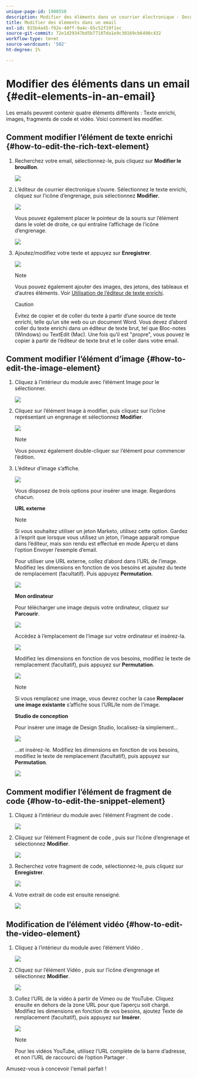 ```yaml
---
unique-page-id: 1900558
description: Modifier des éléments dans un courrier électronique - Documents Marketo - Documentation du produit
title: Modifier des éléments dans un email
exl-id: 915b4a45-f92e-40ff-9a4c-65c52f19f1ec
source-git-commit: 72e1d29347bd5b77107da1e9c30169cb6490c432
workflow-type: tm+mt
source-wordcount: '502'
ht-degree: 1%

---
```


# Modifier des éléments dans un email {#edit-elements-in-an-email}

Les emails peuvent contenir quatre éléments différents : Texte enrichi, images, fragments de code et vidéo. Voici comment les modifier.

## Comment modifier l’élément de texte enrichi {#how-to-edit-the-rich-text-element}

1. Recherchez votre email, sélectionnez-le, puis cliquez sur **Modifier le brouillon**.

   ![](assets/one-edited.png)

1. L’éditeur de courrier électronique s’ouvre. Sélectionnez le texte enrichi, cliquez sur l’icône d’engrenage, puis sélectionnez **Modifier**.

   ![](assets/two.png)

   Vous pouvez également placer le pointeur de la souris sur l’élément dans le volet de droite, ce qui entraîne l’affichage de l’icône d’engrenage.

   ![](assets/three.png)

1. Ajoutez/modifiez votre texte et appuyez sur **Enregistrer**.

   ![](assets/four.png)

   >[!NOTE]
   >
   >Vous pouvez également ajouter des images, des jetons, des tableaux et d’autres éléments. Voir [Utilisation de l’éditeur de texte enrichi](/help/marketo/product-docs/email-marketing/general/understanding-the-email-editor/using-the-rich-text-editor.md).

   >[!CAUTION]
   >
   >Évitez de copier et de coller du texte à partir d’une source de texte enrichi, telle qu’un site web ou un document Word. Vous devez d’abord coller du texte enrichi dans un éditeur de texte brut, tel que Bloc-notes (Windows) ou TextEdit (Mac). Une fois qu’il est &quot;propre&quot;, vous pouvez le copier à partir de l’éditeur de texte brut et le coller dans votre email.

## Comment modifier l’élément d’image {#how-to-edit-the-image-element}

1. Cliquez à l’intérieur du module avec l’élément Image pour le sélectionner.

   ![](assets/five.png)

1. Cliquez sur l’élément Image à modifier, puis cliquez sur l’icône représentant un engrenage et sélectionnez **Modifier**.

   ![](assets/six.png)

   >[!NOTE]
   >
   >Vous pouvez également double-cliquer sur l’élément pour commencer l’édition.

1. L’éditeur d’image s’affiche.

   ![](assets/seven.png)

   Vous disposez de trois options pour insérer une image. Regardons chacun.

   **URL externe**

   >[!NOTE]
   >
   >Si vous souhaitez utiliser un jeton Marketo, utilisez cette option. Gardez à l’esprit que lorsque vous utilisez un jeton, l’image apparaît rompue dans l’éditeur, mais son rendu est effectué en mode Aperçu et dans l’option Envoyer l’exemple d’email.

   Pour utiliser une URL externe, collez d’abord dans l’URL de l’image. Modifiez les dimensions en fonction de vos besoins et ajoutez du texte de remplacement (facultatif). Puis appuyez **Permutation**.

   ![](assets/eight.png)

   **Mon ordinateur**

   Pour télécharger une image depuis votre ordinateur, cliquez sur **Parcourir**.

   ![](assets/nine.png)

   Accédez à l’emplacement de l’image sur votre ordinateur et insérez-la.

   ![](assets/ten.png)

   Modifiez les dimensions en fonction de vos besoins, modifiez le texte de remplacement (facultatif), puis appuyez sur **Permutation**.

   ![](assets/eleven.png)

   >[!NOTE]
   >
   >Si vous remplacez une image, vous devrez cocher la case **Remplacer une image existante** s’affiche sous l’URL/le nom de l’image.

   **Studio de conception**

   Pour insérer une image de Design Studio, localisez-la simplement...

   ![](assets/twelve.png)

   ...et insérez-le. Modifiez les dimensions en fonction de vos besoins, modifiez le texte de remplacement (facultatif), puis appuyez sur **Permutation**.

   ![](assets/thirteen.png)

## Comment modifier l’élément de fragment de code {#how-to-edit-the-snippet-element}

1. Cliquez à l’intérieur du module avec l’élément Fragment de code .

   ![](assets/fourteen.png)

1. Cliquez sur l’élément Fragment de code , puis sur l’icône d’engrenage et sélectionnez **Modifier**.

   ![](assets/fifteen.png)

1. Recherchez votre fragment de code, sélectionnez-le, puis cliquez sur **Enregistrer**.

   ![](assets/sixteen.png)

1. Votre extrait de code est ensuite renseigné.

   ![](assets/eighteen.png)

## Modification de l’élément vidéo {#how-to-edit-the-video-element}

1. Cliquez à l’intérieur du module avec l’élément Vidéo .

   ![](assets/nineteen.png)

1. Cliquez sur l’élément Vidéo , puis sur l’icône d’engrenage et sélectionnez **Modifier**.

   ![](assets/twenty.png)

1. Collez l’URL de la vidéo à partir de Vimeo ou de YouTube. Cliquez ensuite en dehors de la zone URL pour que l’aperçu soit chargé. Modifiez les dimensions en fonction de vos besoins, ajoutez Texte de remplacement (facultatif), puis appuyez sur **Insérer**.

   ![](assets/twentyone.png)

   >[!NOTE]
   >
   >Pour les vidéos YouTube, utilisez l’URL complète de la barre d’adresse, et non l’URL de raccourci de l’option Partager .

Amusez-vous à concevoir l&#39;email parfait !
